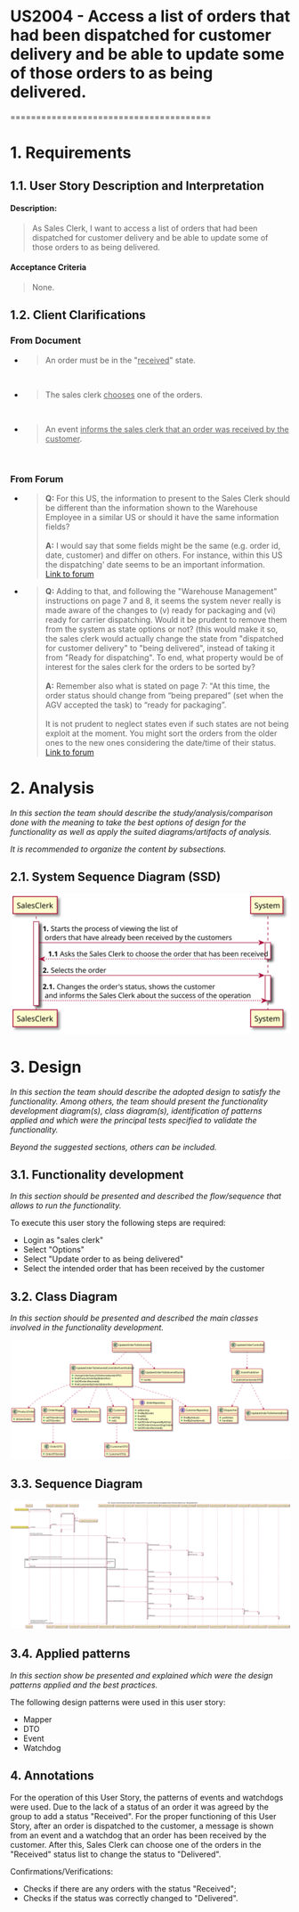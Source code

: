 # US2004 - Access a list of orders that had been dispatched for customer delivery and be able to update some of those orders to as being delivered.
=======================================

# 1. Requirements

## 1.1. User Story Description and Interpretation

#### Description:

> As Sales Clerk, I want to access a list of orders that had been dispatched for customer delivery and be able to update some of those orders to as being delivered.

#### Acceptance Criteria

> None.

## 1.2. Client Clarifications

### From Document

* > An order must be in the "<u>received</u>" state.

<br>

* > The sales clerk <u>chooses</u> one of the orders.

<br>

* > An event <u>informs the sales clerk that an order was received by the customer</u>.

<br>

### From Forum

* > **Q:** For this US, the information to present to the Sales Clerk should be different than the information shown to the Warehouse Employee in a similar US or should it have the same information fields?
  > <br><br>
  > **A:** I would say that some fields might be the same (e.g. order id, date, customer) and differ on others.
  > For instance, within this US the dispatching' date seems to be an important information.
  > <br>[Link to forum](https://moodle.isep.ipp.pt/mod/forum/discuss.php?d=16814)

* > **Q:** Adding to that, and following the "Warehouse Management" instructions on page 7 and 8, it seems the system never 
  > really is made aware of the changes to (v) ready for packaging and (vi) ready for carrier dispatching. Would it 
  > be prudent to remove them from the system as state options or not? (this would make it so, the sales clerk 
  > would actually change the state from "dispatched for customer delivery" to "being delivered", instead of taking 
  > it from "Ready for dispatching". To end, what property would be of interest for the sales clerk for the orders to be sorted by?
  > <br><br>
  > **A:** Remember also what is stated on page 7: "At this time, the order status should change from “being prepared” 
  > (set when the AGV accepted the task) to “ready for packaging”.
  > <br><br>It is not prudent to neglect states even if such states are not being exploit at the moment.
  > You might sort the orders from the older ones to the new ones considering the date/time of their status.
  > <br>[Link to forum](https://moodle.isep.ipp.pt/mod/forum/search.php?id=2760&search=us1006)

# 2. Analysis

*In this section the team should describe the study/analysis/comparison done with the meaning to take the best options
of design for the functionality as well as apply the suited diagrams/artifacts of analysis.*

*It is recommended to organize the content by subsections.*

## 2.1. System Sequence Diagram (SSD)

![US1006-SSD](US1006-SSD.svg)

# 3. Design

*In this section the team should describe the adopted design to satisfy the functionality. Among others, the team should
present the functionality development diagram(s), class diagram(s), identification of patterns applied and which were the
principal tests specified to validate the functionality.*

*Beyond the suggested sections, others can be included.*

## 3.1. Functionality development

*In this section should be presented and described the flow/sequence that allows to run the functionality.*

To execute this user story the following steps are required:
- Login as "sales clerk"
- Select "Options"
- Select "Update order to as being delivered"
- Select the intended order that has been received by the customer

## 3.2. Class Diagram

*In this section should be presented and described the main classes involved in the functionality development.*

![US1006-CD](US1006-CD.svg)

## 3.3. Sequence Diagram

![US1006-SD](US1006-SD.svg)

## 3.4. Applied patterns

*In this section show be presented and explained which were the design patterns applied and the best practices.*

The following design patterns were used in this user story:
- Mapper
- DTO
- Event
- Watchdog

## 4. Annotations

For the operation of this User Story, the patterns of events and watchdogs were used. Due to the lack of a 
status of an order it was agreed by the group to add a status "Received". For the proper functioning of this 
User Story, after an order is dispatched to the customer, a message is shown from an event and a watchdog 
that an order has been received by the customer. After this, Sales Clerk can choose one of the orders in 
the "Received" status list to change the status to "Delivered".

Confirmations/Verifications:

* Checks if there are any orders with the status "Received";
* Checks if the status was correctly changed to "Delivered".
